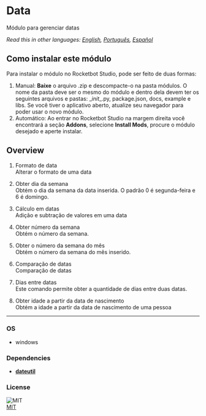 



# Data
  
Módulo para gerenciar datas  

*Read this in other languages: [English](README.md), [Português](README.pr.md), [Español](README.es.md)*

## Como instalar este módulo
  
Para instalar o módulo no Rocketbot Studio, pode ser feito de duas formas:
1. Manual: __Baixe__ o arquivo .zip e descompacte-o na pasta módulos. O nome da pasta deve ser o mesmo do módulo e dentro dela devem ter os seguintes arquivos e pastas: \__init__.py, package.json, docs, example e libs. Se você tiver o aplicativo aberto, atualize seu navegador para poder usar o novo módulo.
2. Automático: Ao entrar no Rocketbot Studio na margem direita você encontrará a seção **Addons**, selecione **Install Mods**, procure o módulo desejado e aperte instalar.  


## Overview


1. Formato de data  
Alterar o formato de uma data

2. Obter dia da semana  
Obtém o dia da semana da data inserida. O padrão 0 é segunda-feira e 6 é domingo.

3. Cálculo em datas  
Adição e subtração de valores em uma data

4. Obter número da semana  
Obtém o número da semana.

5. Obter o número da semana do mês  
Obtém o número da semana do mês inserido.

6. Comparação de datas  
Comparação de datas

7. Dias entre datas  
Este comando permite obter a quantidade de dias entre duas datas.

8. Obter idade a partir da data de nascimento  
Obtém a idade a partir da data de nascimento de uma pessoa  




----
### OS

- windows

### Dependencies
- [**dateutil**](https://pypi.org/project/dateutil/)
### License
  
![MIT](https://camo.githubusercontent.com/107590fac8cbd65071396bb4d04040f76cde5bde/687474703a2f2f696d672e736869656c64732e696f2f3a6c6963656e73652d6d69742d626c75652e7376673f7374796c653d666c61742d737175617265)  
[MIT](http://opensource.org/licenses/mit-license.ph)